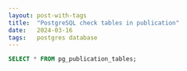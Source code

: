 ```yaml
---
layout: post-with-tags
title:  "PostgreSQL check tables in publication"
date:   2024-03-16
tags:   postgres database
---
```


```sql
SELECT * FROM pg_publication_tables;
```